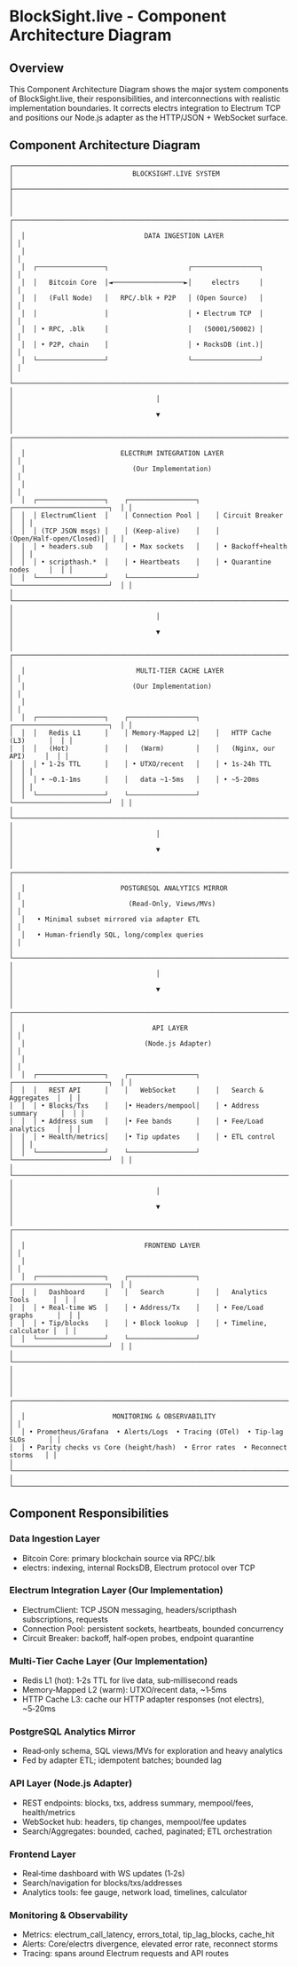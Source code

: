 # BlockSight.live - Component Architecture Diagram

## Overview

This Component Architecture Diagram shows the major system components of BlockSight.live, their responsibilities, and interconnections with realistic implementation boundaries. It corrects electrs integration to Electrum TCP and positions our Node.js adapter as the HTTP/JSON + WebSocket surface.

## Component Architecture Diagram

```
┌─────────────────────────────────────────────────────────────────────────────────┐
│                              BLOCKSIGHT.LIVE SYSTEM                             │
├─────────────────────────────────────────────────────────────────────────────────┤
│                                                                                 │
│  ┌────────────────────────────────────────────────────────────────────────────┐ │
│  │                              DATA INGESTION LAYER                          │ │
│  │                                                                            │ │
│  │  ┌─────────────────┐                    ┌─────────────────┐                │ │
│  │  │   Bitcoin Core  │◄──────────────────►│     electrs     │                │ │
│  │  │   (Full Node)   │   RPC/.blk + P2P   │ (Open Source)   │                │ │
│  │  │                 │                    │ • Electrum TCP  │                │ │
│  │  │ • RPC, .blk     │                    │   (50001/50002) │                │ │
│  │  │ • P2P, chain    │                    │ • RocksDB (int.)│                │ │
│  │  └─────────────────┘                    └─────────────────┘                │ │
│  └────────────────────────────────────────────────────────────────────────────┘ │
│                                    │                                            │
│                                    ▼                                            │
│  ┌────────────────────────────────────────────────────────────────────────────┐ │
│  │                        ELECTRUM INTEGRATION LAYER                          │ │
│  │                           (Our Implementation)                             │ │
│  │                                                                            │ │
│  │  ┌─────────────────┐    ┌─────────────────┐    ┌────────────────────────┐  │ │
│  │  │ ElectrumClient  │    │ Connection Pool │    │ Circuit Breaker        │  │ │
│  │  │ (TCP JSON msgs) │    │ (Keep‑alive)    │    │ (Open/Half‑open/Closed)│  │ │
│  │  │ • headers.sub   │    │ • Max sockets   │    │ • Backoff+health       │  │ │
│  │  │ • scripthash.*  │    │ • Heartbeats    │    │ • Quarantine nodes     │  │ │
│  │  └─────────────────┘    └─────────────────┘    └────────────────────────┘  │ │
│  └────────────────────────────────────────────────────────────────────────────┘ │
│                                    │                                            │
│                                    ▼                                            │
│  ┌────────────────────────────────────────────────────────────────────────────┐ │
│  │                            MULTI‑TIER CACHE LAYER                          │ │
│  │                           (Our Implementation)                             │ │
│  │                                                                            │ │
│  │  ┌─────────────────┐    ┌─────────────────┐    ┌────────────────────────┐  │ │
│  │  │   Redis L1      │    │ Memory‑Mapped L2│    │   HTTP Cache (L3)      │  │ │
│  │  │   (Hot)         │    │   (Warm)        │    │   (Nginx, our API)     │  │ │
│  │  │ • 1‑2s TTL      │    │ • UTXO/recent   │    │ • 1s‑24h TTL           │  │ │
│  │  │ • ~0.1‑1ms      │    │   data ~1‑5ms   │    │ • ~5‑20ms              │  │ │
│  │  └─────────────────┘    └─────────────────┘    └────────────────────────┘  │ │
│  └────────────────────────────────────────────────────────────────────────────┘ │
│                                    │                                            │
│                                    ▼                                            │
│  ┌────────────────────────────────────────────────────────────────────────────┐ │
│  │                        POSTGRESQL ANALYTICS MIRROR                         │ │
│  │                          (Read‑Only, Views/MVs)                            │ │
│  │   • Minimal subset mirrored via adapter ETL                                │ │
│  │   • Human‑friendly SQL, long/complex queries                               │ │
│  └────────────────────────────────────────────────────────────────────────────┘ │
│                                    │                                            │
│                                    ▼                                            │
│  ┌────────────────────────────────────────────────────────────────────────────┐ │
│  │                                API LAYER                                   │ │
│  │                              (Node.js Adapter)                             │ │
│  │                                                                            │ │
│  │  ┌─────────────────┐    ┌─────────────────┐    ┌────────────────────────┐  │ │
│  │  │   REST API      │    │   WebSocket     │    │   Search & Aggregates  │  │ │
│  │  │ • Blocks/Txs    │    │• Headers/mempool│    │ • Address summary      │  │ │
│  │  │ • Address sum   │    │• Fee bands      │    │ • Fee/Load analytics   │  │ │
│  │  │ • Health/metrics│    │• Tip updates    │    │ • ETL control          │  │ │
│  │  └─────────────────┘    └─────────────────┘    └────────────────────────┘  │ │
│  └────────────────────────────────────────────────────────────────────────────┘ │
│                                    │                                            │
│                                    ▼                                            │
│  ┌────────────────────────────────────────────────────────────────────────────┐ │
│  │                              FRONTEND LAYER                                │ │
│  │                                                                            │ │
│  │  ┌─────────────────┐    ┌─────────────────┐    ┌────────────────────────┐  │ │
│  │  │   Dashboard     │    │   Search        │    │   Analytics Tools      │  │ │
│  │  │ • Real‑time WS  │    │ • Address/Tx    │    │ • Fee/Load graphs      │  │ │
│  │  │ • Tip/blocks    │    │ • Block lookup  │    │ • Timeline, calculator │  │ │
│  │  └─────────────────┘    └─────────────────┘    └────────────────────────┘  │ │
│  └────────────────────────────────────────────────────────────────────────────┘ │
│                                                                                 │
│  ┌────────────────────────────────────────────────────────────────────────────┐ │
│  │                      MONITORING & OBSERVABILITY                            │ │
│  │ • Prometheus/Grafana  • Alerts/Logs  • Tracing (OTel)  • Tip‑lag SLOs      │ │
│  │ • Parity checks vs Core (height/hash)  • Error rates  • Reconnect storms   │ │
│  └────────────────────────────────────────────────────────────────────────────┘ │
└─────────────────────────────────────────────────────────────────────────────────┘
```

## Component Responsibilities

### Data Ingestion Layer
- Bitcoin Core: primary blockchain source via RPC/.blk
- electrs: indexing, internal RocksDB, Electrum protocol over TCP

### Electrum Integration Layer (Our Implementation)
- ElectrumClient: TCP JSON messaging, headers/scripthash subscriptions, requests
- Connection Pool: persistent sockets, heartbeats, bounded concurrency
- Circuit Breaker: backoff, half‑open probes, endpoint quarantine

### Multi‑Tier Cache Layer (Our Implementation)
- Redis L1 (hot): 1‑2s TTL for live data, sub‑millisecond reads
- Memory‑Mapped L2 (warm): UTXO/recent data, ~1‑5ms
- HTTP Cache L3: cache our HTTP adapter responses (not electrs), ~5‑20ms

### PostgreSQL Analytics Mirror
- Read‑only schema, SQL views/MVs for exploration and heavy analytics
- Fed by adapter ETL; idempotent batches; bounded lag

### API Layer (Node.js Adapter)
- REST endpoints: blocks, txs, address summary, mempool/fees, health/metrics
- WebSocket hub: headers, tip changes, mempool/fee updates
- Search/Aggregates: bounded, cached, paginated; ETL orchestration

### Frontend Layer
- Real‑time dashboard with WS updates (1‑2s)
- Search/navigation for blocks/txs/addresses
- Analytics tools: fee gauge, network load, timelines, calculator

### Monitoring & Observability
- Metrics: electrum_call_latency, errors_total, tip_lag_blocks, cache_hit
- Alerts: Core/electrs divergence, elevated error rate, reconnect storms
- Tracing: spans around Electrum requests and API routes
